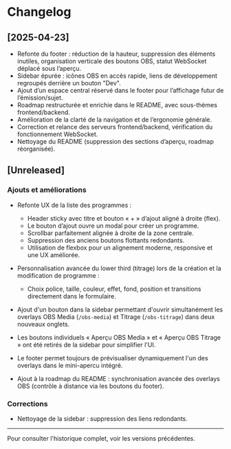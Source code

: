 # Changelog

## [2025-04-23]

- Refonte du footer : réduction de la hauteur, suppression des éléments inutiles, organisation verticale des boutons OBS, statut WebSocket déplacé sous l’aperçu.
- Sidebar épurée : icônes OBS en accès rapide, liens de développement regroupés derrière un bouton "Dev".
- Ajout d’un espace central réservé dans le footer pour l’affichage futur de l’émission/sujet.
- Roadmap restructurée et enrichie dans le README, avec sous-thèmes frontend/backend.
- Amélioration de la clarté de la navigation et de l’ergonomie générale.
- Correction et relance des serveurs frontend/backend, vérification du fonctionnement WebSocket.
- Nettoyage du README (suppression des sections d’aperçu, roadmap réorganisée).

## [Unreleased]
### Ajouts et améliorations
- Refonte UX de la liste des programmes :
  - Header sticky avec titre et bouton « + » d’ajout aligné à droite (flex).
  - Le bouton d’ajout ouvre un modal pour créer un programme.
  - Scrollbar parfaitement alignée à droite de la zone centrale.
  - Suppression des anciens boutons flottants redondants.
  - Utilisation de flexbox pour un alignement moderne, responsive et une UX améliorée.
- Personnalisation avancée du lower third (titrage) lors de la création et la modification de programme :
  - Choix police, taille, couleur, effet, fond, position et transitions directement dans le formulaire.

- Ajout d'un bouton dans la sidebar permettant d'ouvrir simultanément les overlays OBS Media (`/obs-media`) et Titrage (`/obs-titrage`) dans deux nouveaux onglets.
- Les boutons individuels « Aperçu OBS Media » et « Aperçu OBS Titrage » ont été retirés de la sidebar pour simplifier l'UI.
- Le footer permet toujours de prévisualiser dynamiquement l'un des overlays dans le mini-apercu intégré.
- Ajout à la roadmap du README : synchronisation avancée des overlays OBS (contrôle à distance via les boutons du footer).

### Corrections
- Nettoyage de la sidebar : suppression des liens redondants.

---

Pour consulter l'historique complet, voir les versions précédentes.

